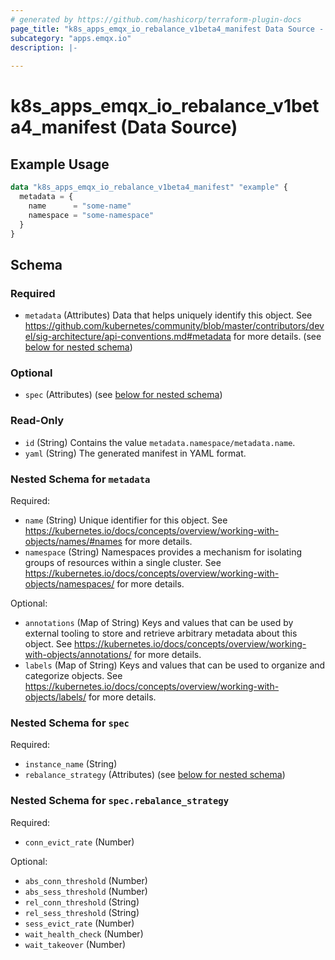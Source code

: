 ```yaml
---
# generated by https://github.com/hashicorp/terraform-plugin-docs
page_title: "k8s_apps_emqx_io_rebalance_v1beta4_manifest Data Source - terraform-provider-k8s"
subcategory: "apps.emqx.io"
description: |-
  
---
```


# k8s_apps_emqx_io_rebalance_v1beta4_manifest (Data Source)



## Example Usage

```terraform
data "k8s_apps_emqx_io_rebalance_v1beta4_manifest" "example" {
  metadata = {
    name      = "some-name"
    namespace = "some-namespace"
  }
}
```

<!-- schema generated by tfplugindocs -->
## Schema

### Required

- `metadata` (Attributes) Data that helps uniquely identify this object. See https://github.com/kubernetes/community/blob/master/contributors/devel/sig-architecture/api-conventions.md#metadata for more details. (see [below for nested schema](#nestedatt--metadata))

### Optional

- `spec` (Attributes) (see [below for nested schema](#nestedatt--spec))

### Read-Only

- `id` (String) Contains the value `metadata.namespace/metadata.name`.
- `yaml` (String) The generated manifest in YAML format.

<a id="nestedatt--metadata"></a>
### Nested Schema for `metadata`

Required:

- `name` (String) Unique identifier for this object. See https://kubernetes.io/docs/concepts/overview/working-with-objects/names/#names for more details.
- `namespace` (String) Namespaces provides a mechanism for isolating groups of resources within a single cluster. See https://kubernetes.io/docs/concepts/overview/working-with-objects/namespaces/ for more details.

Optional:

- `annotations` (Map of String) Keys and values that can be used by external tooling to store and retrieve arbitrary metadata about this object. See https://kubernetes.io/docs/concepts/overview/working-with-objects/annotations/ for more details.
- `labels` (Map of String) Keys and values that can be used to organize and categorize objects. See https://kubernetes.io/docs/concepts/overview/working-with-objects/labels/ for more details.


<a id="nestedatt--spec"></a>
### Nested Schema for `spec`

Required:

- `instance_name` (String)
- `rebalance_strategy` (Attributes) (see [below for nested schema](#nestedatt--spec--rebalance_strategy))

<a id="nestedatt--spec--rebalance_strategy"></a>
### Nested Schema for `spec.rebalance_strategy`

Required:

- `conn_evict_rate` (Number)

Optional:

- `abs_conn_threshold` (Number)
- `abs_sess_threshold` (Number)
- `rel_conn_threshold` (String)
- `rel_sess_threshold` (String)
- `sess_evict_rate` (Number)
- `wait_health_check` (Number)
- `wait_takeover` (Number)
